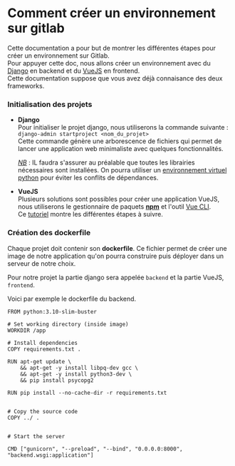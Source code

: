# Comment créer un environnement sur gitlab

Cette documentation a pour but de montrer les différentes étapes pour créer un environnement sur Gitlab.  
Pour appuyer cette doc, nous allons créer un environnement avec du [Django](https://www.djangoproject.com/) en backend et du [VueJS](https://vuejs.org/) en frontend.  
Cette documentation suppose que vous avez déjà connaisance  des deux frameworks.


### Initialisation des projets
- **Django**   
Pour initialiser le projet django, nous utiliserons la commande suivante :  
`django-admin startproject <nom_du_projet>`   
Cette commande génère une arborescence de fichiers qui permet de lancer une application web minimaliste avec quelques fonctionnalités.  
    
    *<u>NB</u>* : IL faudra s'assurer au préalable que toutes les librairies nécessaires sont installées. On pourra utiliser un [environnement virtuel python](https://docs.python.org/fr/3/library/venv.html) pour éviter les conflits de dépendances. 

- **VueJS**   
Plusieurs solutions sont possibles pour créer une application VueJS, nous utiliserons le gestionnaire de paquets **<u>npm</u>** et l'outil [Vue CLI](https://cli.vuejs.org/#getting-started).       
Ce [tutoriel](https://vuejs.org/guide/quick-start.html) montre les différentes étapes à suivre.


### Création des dockerfile
Chaque projet doit contenir son **dockerfile**. Ce fichier permet de créer une image de notre application qu'on pourra construire puis déployer dans un serveur de notre choix.  

Pour notre projet la partie django sera appelée `backend` et la partie VueJS, `frontend`.

Voici par exemple le dockerfile du backend.
```
FROM python:3.10-slim-buster

# Set working directory (inside image)
WORKDIR /app

# Install dependencies
COPY requirements.txt .

RUN apt-get update \
    && apt-get -y install libpq-dev gcc \
    && apt-get -y install python3-dev \
    && pip install psycopg2

RUN pip install --no-cache-dir -r requirements.txt


# Copy the source code
COPY ../ .


# Start the server

CMD ["gunicorn", "--preload", "--bind", "0.0.0.0:8000", "backend.wsgi:application"]
```